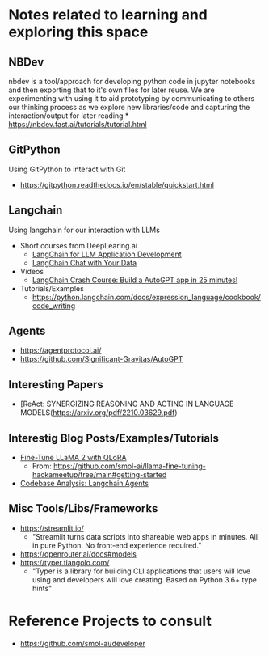 # Notes related to learning and exploring this space

## NBDev
nbdev is a tool/approach for developing python code in jupyter notebooks and then exporting that to it's own files for later reuse.  We are experimenting with using it to aid prototyping by communicating to others our thinking process as we explore new libraries/code and capturing the interaction/output for later reading
    * https://nbdev.fast.ai/tutorials/tutorial.html

## GitPython
Using GitPython to interact with Git
* https://gitpython.readthedocs.io/en/stable/quickstart.html

## Langchain
Using langchain for our interaction with LLMs
* Short courses from DeepLearing.ai
    * [LangChain for LLM Application Development](https://learn.deeplearning.ai/langchain/lesson/1/introduction)
    * [LangChain Chat with Your Data](https://learn.deeplearning.ai/langchain-chat-with-your-data/lesson/1/introduction)
* Videos
    * [LangChain Crash Course: Build a AutoGPT app in 25 minutes!](https://www.youtube.com/watch?v=MlK6SIjcjE8)
* Tutorials/Examples
    * https://python.langchain.com/docs/expression_language/cookbook/code_writing


## Agents
* https://agentprotocol.ai/
* https://github.com/Significant-Gravitas/AutoGPT


## Interesting Papers
* [ReAct: SYNERGIZING REASONING AND ACTING IN LANGUAGE MODELS(https://arxiv.org/pdf/2210.03629.pdf)

## Interestig Blog Posts/Examples/Tutorials
* [Fine-Tune LLaMA 2 with QLoRA](https://colab.research.google.com/drive/1Zmaceu65d7w4Tcd-cfnZRb6k_Tcv2b8g?usp=sharing)
    * From: https://github.com/smol-ai/llama-fine-tuning-hackameetup/tree/main#getting-started
* [Codebase Analysis: Langchain Agents](https://carbonated-yacht-2c5.notion.site/Codebase-Analysis-Langchain-Agents-0b0587acd50647ca88aaae7cff5df1f2)


## Misc Tools/Libs/Frameworks
* https://streamlit.io/
    * "Streamlit turns data scripts into shareable web apps in minutes.
All in pure Python. No front‑end experience required."
* https://openrouter.ai/docs#models
* https://typer.tiangolo.com/
    * "Typer is a library for building CLI applications that users will love using and developers will love creating. Based on Python 3.6+ type hints"
# Reference Projects to consult
* https://github.com/smol-ai/developer


